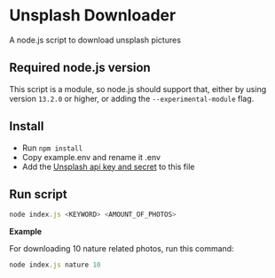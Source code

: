 # Unsplash Downloader
A node.js script to download unsplash pictures

## Required node.js version
This script is a module, so node.js should support that, either by using version `13.2.0` or higher, or adding the `--experimental-module` flag.

## Install 
- Run `npm install`
- Copy example.env and rename it .env
- Add the [Unsplash api key and secret](https://unsplash.com/oauth/applications) to this file

## Run script
```javascript
node index.js <KEYWORD> <AMOUNT_OF_PHOTOS>
```
**Example**

For downloading 10 nature related photos, run this command:
```javascript
node index.js nature 10
```

